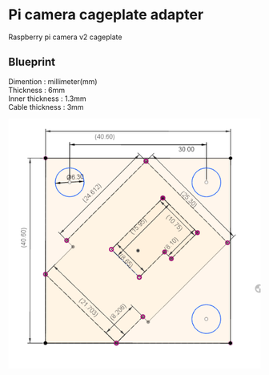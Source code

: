 # Pi camera cageplate adapter

Raspberry pi camera v2 cageplate

## Blueprint

Dimention : millimeter(mm)\
Thickness : 6mm\
Inner thickness : 1.3mm\
Cable thickness : 3mm

![Sketch](./Blueprint.png)
